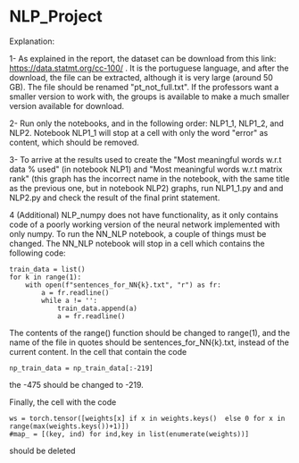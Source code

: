 # NLP_Project

Explanation: 

1- As explained in the report, the dataset can be download from this link: https://data.statmt.org/cc-100/ . It is the portuguese language, and after the download, the file can be extracted, although it is very large (around 50 GB). The file should be renamed "pt_not_full.txt". If the professors want a smaller version to work with, the groups is available to make a much smaller version available for download.

2- Run only the notebooks, and in the following order: NLP1_1, NLP1_2, and NLP2. Notebook NLP1_1 will stop at a cell with only the word "error" as content, which should be removed. 

3- To arrive at the results used to create the "Most meaningful words w.r.t data % used" (in notebook NLP1) and "Most meaningful words w.r.t matrix rank" (this graph has the incorrect name in the notebook, with the same title as the previous one, but in notebook NLP2) graphs, run NLP1_1.py and and NLP2.py and check the result of the final print statement.

4 (Additional) NLP_numpy does not have functionality, as it only contains code of a poorly working version of the neural network implemented with only numpy. 
To run the NN_NLP notebook, a couple of things must be changed. The NN_NLP notebook will stop in a cell which contains the following code:

```
train_data = list()
for k in range(1):
    with open(f"sentences_for_NN{k}.txt", "r") as fr:
        a = fr.readline()
        while a != '':
            train_data.append(a)
            a = fr.readline()
```            
            
            
The contents of the range() function should be changed to range(1), and the name of the file in quotes should be sentences_for_NN{k}.txt, instead of the current content. In the cell that contain the code 

```
np_train_data = np_train_data[:-219]
```    
the -475 should be changed to -219.

Finally, the cell with the code

```
ws = torch.tensor([weights[x] if x in weights.keys()  else 0 for x in range(max(weights.keys())+1)])
#map_ = [(key, ind) for ind,key in list(enumerate(weights))]
```    
should be deleted
